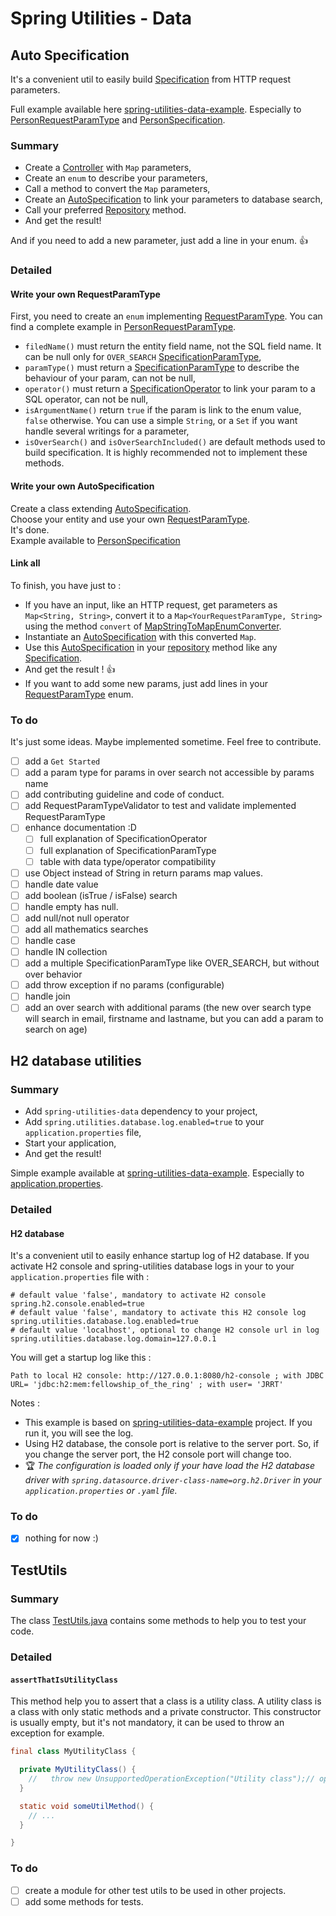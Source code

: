 # Spring Utilities - Data

## Auto Specification

It's a convenient util to easily build [Specification](https://docs.spring.io/spring-data/jpa/docs/current/api/org/springframework/data/jpa/domain/Specification.html) from HTTP request parameters.

Full example available here [spring-utilities-data-example](../../examples/spring-utilities-data-example).
Especially to [PersonRequestParamType](../../examples/spring-utilities-data-example/src/main/java/fr/nvh/spring/utilities/fellowship/person/PersonRequestParamType.java) and [PersonSpecification](../../examples/spring-utilities-data-example/src/main/java/fr/nvh/spring/utilities/fellowship/person/PersonSpecification.java).

### Summary

- Create a [Controller](https://docs.spring.io/spring-framework/docs/current/javadoc-api/org/springframework/stereotype/Controller.html) with `Map` parameters,
- Create an `enum` to describe your parameters,
- Call a method to convert the `Map` parameters,
- Create an [AutoSpecification](src/main/java/fr/nvh/spring/utilities/auto/specification/AutoSpecification.java) to link your parameters to database search,
- Call your preferred [Repository](https://docs.spring.io/spring-data/commons/docs/current/api/org/springframework/data/repository/Repository.html) method.
- And get the result!

And if you need to add a new parameter, just add a line in your enum. 👍

### Detailed

#### Write your own RequestParamType

First, you need to create an `enum` implementing [RequestParamType](src/main/java/fr/nvh/spring/utilities/auto/specification/param/RequestParamType.java).
You can find a complete example in [PersonRequestParamType](../../examples/spring-utilities-data-example/src/main/java/fr/nvh/spring/utilities/fellowship/person/PersonRequestParamType.java).

- `filedName()` must return the entity field name, not the SQL field name. It can be null only for `OVER_SEARCH` [SpecificationParamType](src/main/java/fr/nvh/spring/utilities/auto/specification/param/SpecificationParamType.java),
- `paramType()` must return a [SpecificationParamType](src/main/java/fr/nvh/spring/utilities/auto/specification/param/SpecificationParamType.java) to describe the behaviour of your param, can not be null,
- `operator()` must return a [SpecificationOperator](src/main/java/fr/nvh/spring/utilities/auto/specification/param/SpecificationOperator.java) to link your param to a SQL operator, can not be null,
- `isArgumentName()` return `true` if the param is link to the enum value, `false` otherwise. You can use a simple `String`, or a `Set` if you want handle several writings for a parameter,
- `isOverSearch()` and `isOverSearchIncluded()` are default methods used to build specification. It is highly recommended not to implement these methods.

#### Write your own AutoSpecification

Create a class extending [AutoSpecification](src/main/java/fr/nvh/spring/utilities/auto/specification/AutoSpecification.java).  
Choose your entity and use your own [RequestParamType](src/main/java/fr/nvh/spring/utilities/auto/specification/param/RequestParamType.java).  
It's done.  
Example available to [PersonSpecification](../../examples/spring-utilities-data-example/src/main/java/fr/nvh/spring/utilities/fellowship/person/PersonSpecification.java)

#### Link all

To finish, you have just to :

- If you have an input, like an HTTP request, get parameters as `Map<String, String>`, convert it to a `Map<YourRequestParamType, String>` using the method `convert` of [MapStringToMapEnumConverter](src/main/java/fr/nvh/spring/utilities/auto/specification/MapStringToMapEnumConverter.java).
- Instantiate an [AutoSpecification](src/main/java/fr/nvh/spring/utilities/auto/specification/AutoSpecification.java) with this converted `Map`.
- Use this [AutoSpecification](src/main/java/fr/nvh/spring/utilities/auto/specification/AutoSpecification.java) in your [repository](https://docs.spring.io/spring-data/commons/docs/current/api/org/springframework/data/repository/Repository.html) method like any [Specification](https://docs.spring.io/spring-data/jpa/docs/current/api/org/springframework/data/jpa/domain/Specification.html).
- And get the result ! 👍
- If you want to add some new params, just add lines in your [RequestParamType](src/main/java/fr/nvh/spring/utilities/auto/specification/param/RequestParamType.java) enum.

### To do

It's just some ideas. Maybe implemented sometime. Feel free to contribute.

- [ ] add a `Get Started`
- [ ] add a param type for params in over search not accessible by params name
- [ ] add contributing guideline and code of conduct.
- [ ] add RequestParamTypeValidator to test and validate implemented RequestParamType
- [ ] enhance documentation :D
  - [ ] full explanation of SpecificationOperator
  - [ ] full explanation of SpecificationParamType
  - [ ] table with data type/operator compatibility
- [ ] use Object instead of String in return params map values.
- [ ] handle date value
- [ ] add boolean (isTrue / isFalse) search
- [ ] handle empty has null.
- [ ] add null/not null operator
- [ ] add all mathematics searches
- [ ] handle case
- [ ] handle IN collection
- [ ] add a multiple SpecificationParamType like OVER_SEARCH, but without over behavior
- [ ] add throw exception if no params (configurable)
- [ ] handle join
- [ ] add an over search with additional params (the new over search type will search in email, firstname and lastname, but you can add a param to search on age)

## H2 database utilities

### Summary

- Add `spring-utilities-data` dependency to your project,
- Add `spring.utilities.database.log.enabled=true` to your `application.properties` file,
- Start your application,
- And get the result!

Simple example available at [spring-utilities-data-example](../../examples/spring-utilities-data-example).
Especially to [application.properties](../../examples/spring-utilities-data-example/src/main/resources/application.properties).

### Detailed

#### H2 database

It's a convenient util to easily enhance startup log of H2 database.
If you activate H2 console and spring-utilities database logs in your to your `application.properties` file with :

```properties
# default value 'false', mandatory to activate H2 console
spring.h2.console.enabled=true
# default value 'false', mandatory to activate this H2 console log
spring.utilities.database.log.enabled=true
# default value 'localhost', optional to change H2 console url in log
spring.utilities.database.log.domain=127.0.0.1
```

You will get a startup log like this :

```text
Path to local H2 console: http://127.0.0.1:8080/h2-console ; with JDBC URL= 'jdbc:h2:mem:fellowship_of_the_ring' ; with user= 'JRRT'
```

Notes :
- This example is based on [spring-utilities-data-example](../../examples/spring-utilities-data-example) project. If you run it, you will see the log.
- Using H2 database, the console port is relative to the server port. So, if you change the server port, the H2 console port will change too.
- 🏆 _The configuration is loaded only if your have load the H2 database driver
with `spring.datasource.driver-class-name=org.h2.Driver` in your `application.properties` or `.yaml` file._

### To do

- [X] nothing for now :)

## TestUtils

### Summary

The class [TestUtils.java](src/test/java/fr/nvh/spring/utilities/TestUtils.java) contains some methods to help you to test your code.

### Detailed

#### `assertThatIsUtilityClass`

This method help you to assert that a class is a utility class. A utility class is a class with only static methods and a private constructor. This constructor is usually empty, but it's not mandatory, it can be used to throw an exception for example.

```java
final class MyUtilityClass {

  private MyUtilityClass() {
    //   throw new UnsupportedOperationException("Utility class");// optional
  }

  static void someUtilMethod() {
    // ...
  }

}
```

### To do

- [ ] create a module for other test utils to be used in other projects.
- [ ] add some methods for tests. 